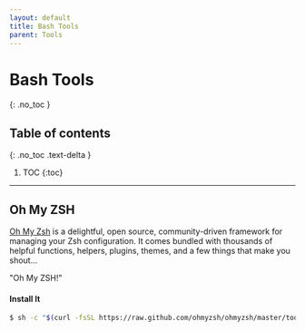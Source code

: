```yaml
---
layout: default
title: Bash Tools
parent: Tools
---
```


# Bash Tools
{: .no_toc }

## Table of contents
{: .no_toc .text-delta }

1. TOC
{:toc}

---


## Oh My ZSH

[Oh My Zsh](https://ohmyz.sh/) is a delightful, open source, community-driven framework for managing your Zsh configuration. It comes bundled with thousands of helpful functions, helpers, plugins, themes, and a few things that make you shout...

"Oh My ZSH!"


#### Install It

```bash
$ sh -c "$(curl -fsSL https://raw.github.com/ohmyzsh/ohmyzsh/master/tools/install.sh)"
```